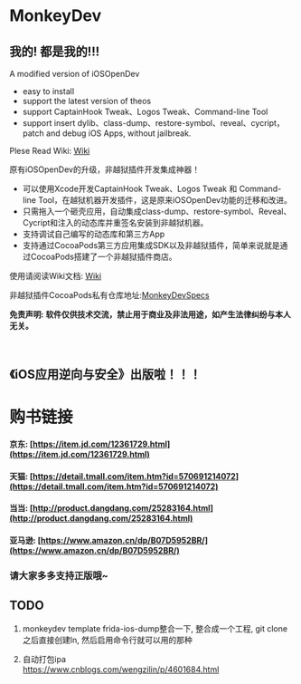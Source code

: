 # MonkeyDev

##  我的! 都是我的!!!



A modified version of iOSOpenDev

* easy to install
* support the latest version of theos
* support CaptainHook Tweak、Logos Tweak、Command-line Tool
* support insert dylib、class-dump、restore-symbol、reveal、cycript，patch and debug iOS Apps, without jailbreak.

Plese Read Wiki: [Wiki](https://github.com/AloneMonkey/MonkeyDev/wiki)





原有iOSOpenDev的升级，非越狱插件开发集成神器！

* 可以使用Xcode开发CaptainHook Tweak、Logos Tweak 和 Command-line Tool，在越狱机器开发插件，这是原来iOSOpenDev功能的迁移和改进。
* 只需拖入一个砸壳应用，自动集成class-dump、restore-symbol、Reveal、Cycript和注入的动态库并重签名安装到非越狱机器。
* 支持调试自己编写的动态库和第三方App
* 支持通过CocoaPods第三方应用集成SDK以及非越狱插件，简单来说就是通过CocoaPods搭建了一个非越狱插件商店。

使用请阅读Wiki文档: [Wiki](https://github.com/AloneMonkey/MonkeyDev/wiki)


非越狱插件CocoaPods私有仓库地址:[MonkeyDevSpecs](https://github.com/AloneMonkey/MonkeyDevSpecs)



**免责声明: 软件仅供技术交流，禁止用于商业及非法用途，如产生法律纠纷与本人无关。**

<br>

<h2>《iOS应用逆向与安全》出版啦！！！</h2>

# 购书链接

#### 京东: [https://item.jd.com/12361729.html](https://item.jd.com/12361729.html)

#### 天猫: [https://detail.tmall.com/item.htm?id=570691214072](https://detail.tmall.com/item.htm?id=570691214072)

#### 当当: [http://product.dangdang.com/25283164.html](http://product.dangdang.com/25283164.html)

#### 亚马逊: [https://www.amazon.cn/dp/B07D5952BR/](https://www.amazon.cn/dp/B07D5952BR/)

<h3>请大家多多支持正版哦~</h3>



## TODO
1. monkeydev  template frida-ios-dump整合一下, 整合成一个工程, git clone之后直接创建ln, 然后启用命令行就可以用的那种


2. 自动打包ipa  
   https://www.cnblogs.com/wengzilin/p/4601684.html